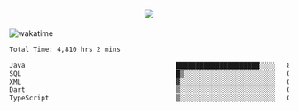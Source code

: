 <h1 align="center">
  <img src="https://readme-typing-svg.herokuapp.com/?font=Righteous&size=35&center=true&vCenter=true&width=500&height=70&duration=4000&lines=Hi!+%F0%9F%91%8B+I%27m+Ali%20Osman!;" />
</h1>


![wakatime](https://wakatime.com/share/@aliosmanoktar/3a8ffe71-6da4-4964-913b-2f09afbe53bf.svg?cache=none)
<!--START_SECTION:waka-->

```txt
Total Time: 4,810 hrs 2 mins

Java                                      █████████████████████░░░░   83.66 %
SQL                                       █▒░░░░░░░░░░░░░░░░░░░░░░░   05.96 %
XML                                       ▓░░░░░░░░░░░░░░░░░░░░░░░░   02.07 %
Dart                                      ▒░░░░░░░░░░░░░░░░░░░░░░░░   01.44 %
TypeScript                                ▒░░░░░░░░░░░░░░░░░░░░░░░░   01.03 %
```

<!--END_SECTION:waka-->


